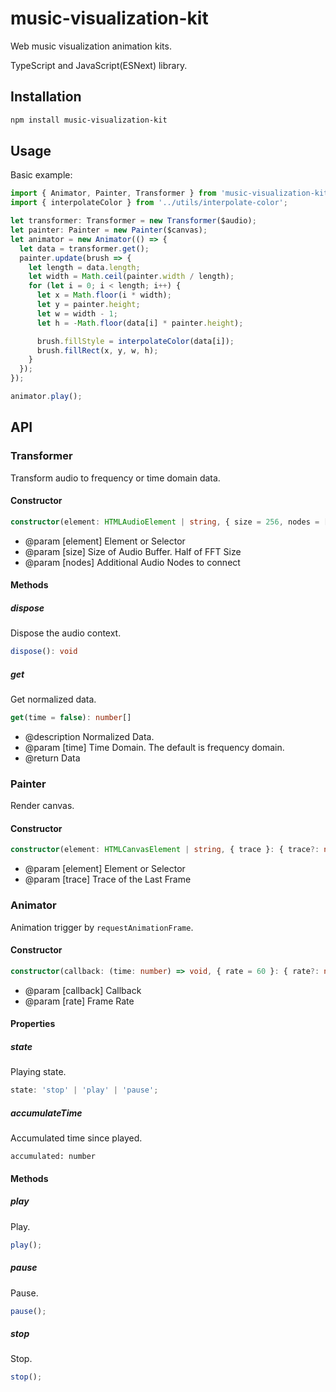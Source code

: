 # music-visualization-kit

Web music visualization animation kits.

TypeScript and JavaScript(ESNext) library.

## Installation

```sh
npm install music-visualization-kit
```

## Usage

Basic example:

```ts
import { Animator, Painter, Transformer } from 'music-visualization-kit';
import { interpolateColor } from '../utils/interpolate-color';

let transformer: Transformer = new Transformer($audio);
let painter: Painter = new Painter($canvas);
let animator = new Animator(() => {
  let data = transformer.get();
  painter.update(brush => {
    let length = data.length;
    let width = Math.ceil(painter.width / length);
    for (let i = 0; i < length; i++) {
      let x = Math.floor(i * width);
      let y = painter.height;
      let w = width - 1;
      let h = -Math.floor(data[i] * painter.height);

      brush.fillStyle = interpolateColor(data[i]);
      brush.fillRect(x, y, w, h);
    }
  });
});

animator.play();
```

## API

### Transformer

Transform audio to frequency or time domain data.

#### Constructor

```ts
constructor(element: HTMLAudioElement | string, { size = 256, nodes = [] }: { size?: number; nodes?: AudioNode[] } = {})
```

- @param [element] Element or Selector
- @param [size] Size of Audio Buffer. Half of FFT Size
- @param [nodes] Additional Audio Nodes to connect

#### Methods

##### dispose

Dispose the audio context.

```ts
dispose(): void
```

##### get

Get normalized data.

```ts
get(time = false): number[]
```

- @description Normalized Data.
- @param [time] Time Domain. The default is frequency domain.
- @return Data

### Painter

Render canvas.

#### Constructor

```ts
constructor(element: HTMLCanvasElement | string, { trace }: { trace?: number } = {})
```

- @param [element] Element or Selector
- @param [trace] Trace of the Last Frame

### Animator

Animation trigger by `requestAnimationFrame`.

#### Constructor

```ts
constructor(callback: (time: number) => void, { rate = 60 }: { rate?: number } = {})
```

- @param [callback] Callback
- @param [rate] Frame Rate

#### Properties

##### state

Playing state.

```ts
state: 'stop' | 'play' | 'pause';
```

##### accumulateTime

Accumulated time since played.

```
accumulated: number
```

#### Methods

##### play

Play.

```ts
play();
```

##### pause

Pause.

```ts
pause();
```

##### stop

Stop.

```ts
stop();
```
